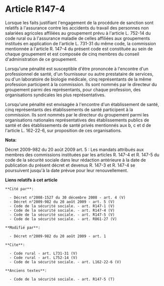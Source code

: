 # Article R147-4

Lorsque les faits justifiant l'engagement de la procédure de sanction sont relatifs à l'assurance contre les accidents du
travail des personnes non salariées agricoles affiliées au groupement prévu à l'article L. 752-14 du code rural ou à
l'assurance maladie de celles affiliées aux groupements institués en application de l'article L. 731-31 du même code, la
commission mentionnée à l'article R. 147-4 du présent code est constituée au sein de chaque groupement et est composée de
cinq membres du conseil d'administration de ce groupement. 

Lorsqu'une pénalité est susceptible d'être prononcée à l'encontre d'un professionnel de santé, d'un fournisseur ou autre
prestataire de services, ou d'un laboratoire de biologie médicale, cinq représentants de la même profession participent à la
commission. Ils sont nommés par le directeur du groupement parmi des représentants, pour chaque profession, des organisations
syndicales les plus représentatives. 

Lorsqu'une pénalité est envisagée à l'encontre d'un établissement de santé, cinq représentants des établissements de santé
participent à la commission. Ils sont nommés par le directeur du groupement parmi les organisations nationales
représentatives des établissements publics de santé et des établissements de santé privés mentionnés aux b, c et d de
l'article L. 162-22-6, sur proposition de ces organisations.

**Nota:**

Décret 2009-982 du 20 août 2009 art. 5 : Les mandats attribués aux membres des commissions instituées par les articles R.
147-4 et R. 147-5 du code de la sécurité sociale dans leur rédaction antérieure à la date de publication du présent décret et
devenus R. 147-3 et R. 147-4 se poursuivent jusqu'à la date prévue pour leur renouvellement.

**Liens relatifs à cet article**

	**Cité par**:

	  - Décret n°2008-1527 du 30 décembre 2008 - art. 4 (V)
	  - Décret n°2009-982 du 20 août 2009 - art. 5 (V)
	  - Code de la sécurité sociale. - art. R147-1 (V)
	  - Code de la sécurité sociale. - art. R147-4 (V)
	  - Code de la sécurité sociale. - art. R147-5 (V)
	  - Code de la sécurité sociale. - art. R861-27 (V)

	**Modifié par**:

	  - Décret n°2009-982 du 20 août 2009 - art. 1

	**Cite**:

	  - Code rural - art. L731-31 (V)
	  - Code rural - art. L752-14 (V)
	  - Code de la sécurité sociale. - art. L162-22-6 (V)

	**Anciens textes**:

	  - Code de la sécurité sociale. - art. R147-5 (T)
